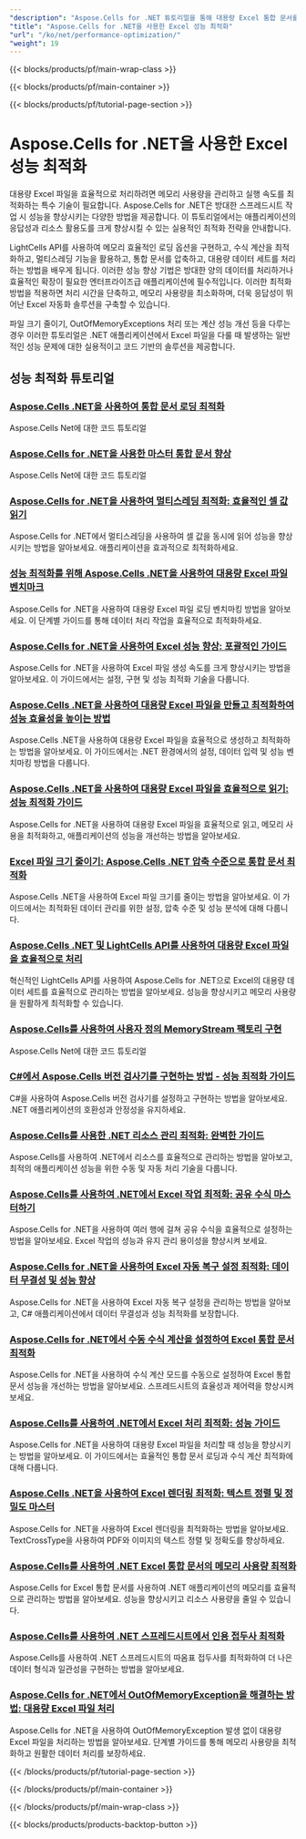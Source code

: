```yaml
---
"description": "Aspose.Cells for .NET 튜토리얼을 통해 대용량 Excel 통합 문서를 처리할 때 메모리 사용량과 실행 속도를 최적화하는 기술을 알아보세요."
"title": "Aspose.Cells for .NET을 사용한 Excel 성능 최적화"
"url": "/ko/net/performance-optimization/"
"weight": 19
---
```


{{< blocks/products/pf/main-wrap-class >}}

{{< blocks/products/pf/main-container >}}

{{< blocks/products/pf/tutorial-page-section >}}


# Aspose.Cells for .NET을 사용한 Excel 성능 최적화

대용량 Excel 파일을 효율적으로 처리하려면 메모리 사용량을 관리하고 실행 속도를 최적화하는 특수 기술이 필요합니다. Aspose.Cells for .NET은 방대한 스프레드시트 작업 시 성능을 향상시키는 다양한 방법을 제공합니다. 이 튜토리얼에서는 애플리케이션의 응답성과 리소스 활용도를 크게 향상시킬 수 있는 실용적인 최적화 전략을 안내합니다.

LightCells API를 사용하여 메모리 효율적인 로딩 옵션을 구현하고, 수식 계산을 최적화하고, 멀티스레딩 기능을 활용하고, 통합 문서를 압축하고, 대용량 데이터 세트를 처리하는 방법을 배우게 됩니다. 이러한 성능 향상 기법은 방대한 양의 데이터를 처리하거나 효율적인 확장이 필요한 엔터프라이즈급 애플리케이션에 필수적입니다. 이러한 최적화 방법을 적용하면 처리 시간을 단축하고, 메모리 사용량을 최소화하며, 더욱 응답성이 뛰어난 Excel 자동화 솔루션을 구축할 수 있습니다.

파일 크기 줄이기, OutOfMemoryExceptions 처리 또는 계산 성능 개선 등을 다루는 경우 이러한 튜토리얼은 .NET 애플리케이션에서 Excel 파일을 다룰 때 발생하는 일반적인 성능 문제에 대한 실용적이고 코드 기반의 솔루션을 제공합니다.


## 성능 최적화 튜토리얼

### [Aspose.Cells .NET을 사용하여 통합 문서 로딩 최적화](./aspose-cells-net-custom-load-filters)
Aspose.Cells Net에 대한 코드 튜토리얼

### [Aspose.Cells for .NET을 사용한 마스터 통합 문서 향상](./aspose-cells-net-mastering-workbook-enhancements)
Aspose.Cells Net에 대한 코드 튜토리얼

### [Aspose.Cells for .NET을 사용하여 멀티스레딩 최적화: 효율적인 셀 값 읽기](./aspose-cells-net-multi-threading-read-cell-values)
Aspose.Cells for .NET에서 멀티스레딩을 사용하여 셀 값을 동시에 읽어 성능을 향상시키는 방법을 알아보세요. 애플리케이션을 효과적으로 최적화하세요.

### [성능 최적화를 위해 Aspose.Cells .NET을 사용하여 대용량 Excel 파일 벤치마크](./benchmark-large-excel-files-aspose-cells-net)
Aspose.Cells for .NET을 사용하여 대용량 Excel 파일 로딩 벤치마킹 방법을 알아보세요. 이 단계별 가이드를 통해 데이터 처리 작업을 효율적으로 최적화하세요.

### [Aspose.Cells for .NET을 사용하여 Excel 성능 향상: 포괄적인 가이드](./boost-excel-performance-aspose-cells-dotnet)
Aspose.Cells for .NET을 사용하여 Excel 파일 생성 속도를 크게 향상시키는 방법을 알아보세요. 이 가이드에서는 설정, 구현 및 성능 최적화 기술을 다룹니다.

### [Aspose.Cells .NET을 사용하여 대용량 Excel 파일을 만들고 최적화하여 성능 효율성을 높이는 방법](./create-optimize-excel-aspose-cells-dotnet)
Aspose.Cells .NET을 사용하여 대용량 Excel 파일을 효율적으로 생성하고 최적화하는 방법을 알아보세요. 이 가이드에서는 .NET 환경에서의 설정, 데이터 입력 및 성능 벤치마킹 방법을 다룹니다.

### [Aspose.Cells .NET을 사용하여 대용량 Excel 파일을 효율적으로 읽기: 성능 최적화 가이드](./efficiently-read-large-excel-files-aspose-cells-dot-net)
Aspose.Cells for .NET을 사용하여 대용량 Excel 파일을 효율적으로 읽고, 메모리 사용을 최적화하고, 애플리케이션의 성능을 개선하는 방법을 알아보세요.

### [Excel 파일 크기 줄이기: Aspose.Cells .NET 압축 수준으로 통합 문서 최적화](./excel-compression-aspose-cells-nets)
Aspose.Cells .NET을 사용하여 Excel 파일 크기를 줄이는 방법을 알아보세요. 이 가이드에서는 최적화된 데이터 관리를 위한 설정, 압축 수준 및 성능 분석에 대해 다룹니다.

### [Aspose.Cells .NET 및 LightCells API를 사용하여 대용량 Excel 파일을 효율적으로 처리](./handle-large-excel-files-aspose-cells-net-lightcells-api)
혁신적인 LightCells API를 사용하여 Aspose.Cells for .NET으로 Excel의 대용량 데이터 세트를 효율적으로 관리하는 방법을 알아보세요. 성능을 향상시키고 메모리 사용량을 원활하게 최적화할 수 있습니다.

### [Aspose.Cells를 사용하여 사용자 정의 MemoryStream 팩토리 구현](./implement-custom-memorystream-factory-aspose-cells)
Aspose.Cells Net에 대한 코드 튜토리얼

### [C#에서 Aspose.Cells 버전 검사기를 구현하는 방법 - 성능 최적화 가이드](./implement-version-checker-aspose-cells-dotnet-csharp)
C#을 사용하여 Aspose.Cells 버전 검사기를 설정하고 구현하는 방법을 알아보세요. .NET 애플리케이션의 호환성과 안정성을 유지하세요.

### [Aspose.Cells를 사용한 .NET 리소스 관리 최적화: 완벽한 가이드](./mastering-resource-management-aspose-cells-dotnet)
Aspose.Cells를 사용하여 .NET에서 리소스를 효율적으로 관리하는 방법을 알아보고, 최적의 애플리케이션 성능을 위한 수동 및 자동 처리 기술을 다룹니다.

### [Aspose.Cells를 사용하여 .NET에서 Excel 작업 최적화: 공유 수식 마스터하기](./optimize-aspose-cells-net-shared-formulas)
Aspose.Cells for .NET을 사용하여 여러 행에 걸쳐 공유 수식을 효율적으로 설정하는 방법을 알아보세요. Excel 작업의 성능과 유지 관리 용이성을 향상시켜 보세요.

### [Aspose.Cells for .NET을 사용하여 Excel 자동 복구 설정 최적화: 데이터 무결성 및 성능 향상](./optimize-excel-autorecovery-aspose-cells-net)
Aspose.Cells for .NET을 사용하여 Excel 자동 복구 설정을 관리하는 방법을 알아보고, C# 애플리케이션에서 데이터 무결성과 성능 최적화를 보장합니다.

### [Aspose.Cells for .NET에서 수동 수식 계산을 설정하여 Excel 통합 문서 최적화](./optimize-excel-manual-formula-calculation-aspose-cells-net)
Aspose.Cells for .NET을 사용하여 수식 계산 모드를 수동으로 설정하여 Excel 통합 문서 성능을 개선하는 방법을 알아보세요. 스프레드시트의 효율성과 제어력을 향상시켜 보세요.

### [Aspose.Cells를 사용하여 .NET에서 Excel 처리 최적화: 성능 가이드](./optimize-excel-processing-aspose-cells-net)
Aspose.Cells for .NET을 사용하여 대용량 Excel 파일을 처리할 때 성능을 향상시키는 방법을 알아보세요. 이 가이드에서는 효율적인 통합 문서 로딩과 수식 계산 최적화에 대해 다룹니다.

### [Aspose.Cells .NET을 사용하여 Excel 렌더링 최적화: 텍스트 정렬 및 정밀도 마스터](./optimize-excel-rendering-aspose-cells-net)
Aspose.Cells for .NET을 사용하여 Excel 렌더링을 최적화하는 방법을 알아보세요. TextCrossType을 사용하여 PDF와 이미지의 텍스트 정렬 및 정확도를 향상하세요.

### [Aspose.Cells를 사용하여 .NET Excel 통합 문서의 메모리 사용량 최적화](./optimize-memory-aspose-cells-net)
Aspose.Cells for Excel 통합 문서를 사용하여 .NET 애플리케이션의 메모리를 효율적으로 관리하는 방법을 알아보세요. 성능을 향상시키고 리소스 사용량을 줄일 수 있습니다.

### [Aspose.Cells를 사용하여 .NET 스프레드시트에서 인용 접두사 최적화](./optimize-quote-prefix-aspose-cells-net)
Aspose.Cells를 사용하여 .NET 스프레드시트의 따옴표 접두사를 최적화하여 더 나은 데이터 형식과 일관성을 구현하는 방법을 알아보세요.

### [Aspose.Cells for .NET에서 OutOfMemoryException을 해결하는 방법: 대용량 Excel 파일 처리](./resolve-outofmemoryexception-aspose-cells-large-excel-files)
Aspose.Cells for .NET을 사용하여 OutOfMemoryException 발생 없이 대용량 Excel 파일을 처리하는 방법을 알아보세요. 단계별 가이드를 통해 메모리 사용량을 최적화하고 원활한 데이터 처리를 보장하세요.



{{< /blocks/products/pf/tutorial-page-section >}}

{{< /blocks/products/pf/main-container >}}

{{< /blocks/products/pf/main-wrap-class >}}

{{< blocks/products/products-backtop-button >}}